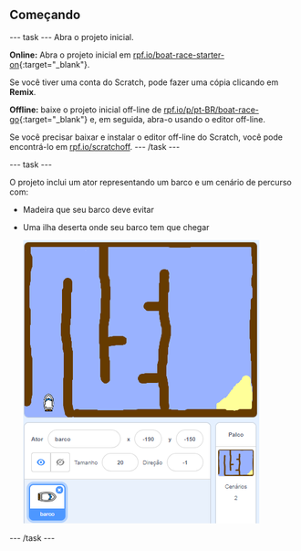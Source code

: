 ## Começando

--- task --- Abra o projeto inicial.

**Online:** Abra o projeto inicial em [rpf.io/boat-race-starter-on](http://rpf.io/boat-race-starter-on){:target="_blank"}.

Se você tiver uma conta do Scratch, pode fazer uma cópia clicando em **Remix**.

**Offline:** baixe o projeto inicial off-line de [rpf.io/p/pt-BR/boat-race-go](http://rpf.io/p/pt-BR/boat-race-go){:target="_blank"} e, em seguida, abra-o usando o editor off-line.

Se você precisar baixar e instalar o editor off-line do Scratch, você pode encontrá-lo em [rpf.io/scratchoff](http://rpf.io/scratchoff). --- /task ---

--- task ---

O projeto inclui um ator representando um barco e um cenário de percurso com:

- Madeira que seu barco deve evitar
- Uma ilha deserta onde seu barco tem que chegar
    
    ![screenshot](images/boat-starter.png)

--- /task ---